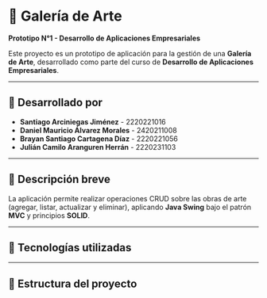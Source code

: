 # 🎨 Galería de Arte  

**Prototipo N°1 - Desarrollo de Aplicaciones Empresariales**  

Este proyecto es un prototipo de aplicación para la gestión de una **Galería de Arte**, desarrollado como parte del curso de **Desarrollo de Aplicaciones Empresariales**.  

---

## 👥 Desarrollado por

- **Santiago Arciniegas Jiménez** - 2220221016  
- **Daniel Mauricio Álvarez Morales** - 2420211008  
- **Brayan Santiago Cartagena Díaz** - 2220221056  
- **Julián Camilo Aranguren Herrán** - 2220231103  

---

## 📌 Descripción breve
La aplicación permite realizar operaciones CRUD sobre las obras de arte (agregar, listar, actualizar y eliminar), aplicando **Java Swing** bajo el patrón **MVC** y principios **SOLID**.  

---

## 🚀 Tecnologías utilizadas


---

## 📂 Estructura del proyecto
